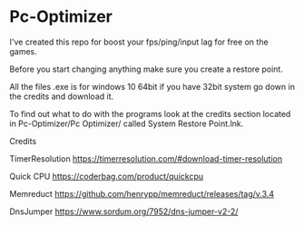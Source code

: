 # Pc-Optimizer
I've created this repo for boost your fps/ping/input lag for free on the games. 

Before you start changing anything make sure you create a restore point.

All the files .exe is for windows 10 64bit if you have 32bit system go down in the credits and download it. 

To find out what to do with the programs look at the credits section located in Pc-Optimizer/Pc Optimizer/  called System Restore Point.lnk.



Credits

TimerResolution
https://timerresolution.com/#download-timer-resolution

Quick CPU
https://coderbag.com/product/quickcpu

Memreduct
https://github.com/henrypp/memreduct/releases/tag/v.3.4

DnsJumper
https://www.sordum.org/7952/dns-jumper-v2-2/
